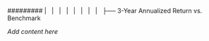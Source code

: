 ######### |   |   |   |   |   |   |   |   ├── 3-Year Annualized Return vs. Benchmark

*Add content here*
